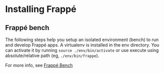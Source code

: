 # Installing Frappé

## Frappé bench

The following steps help you setup an isolated environment (bench) to run and
develop Frappé apps. A virtualenv is installed in the env directory. You can
activate it by running `source ./env/bin/activate` or use execute using
absolute/relative path (eg, `./env/bin/frappe`).

For more info, see [Frappé Bench](https://github.com/frappe/bench/)
